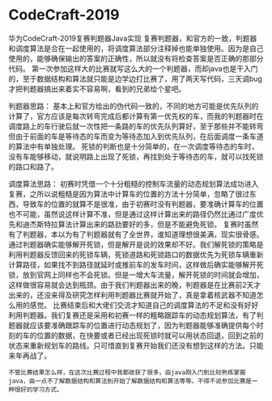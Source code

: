 # CodeCraft-2019
华为CodeCraft-2019复赛判题器Java实现
    复赛判题器，和官方的一致，判题器和调度算法是合在一起使用的，将调度算法部分注释掉也能单独使用。因为是自己使用的，能够确保输出的答案的正确性，所以就没有将检查答案是否正确的那部分代码。
    第一次参加这样大的比赛就写这么大的一个判题器，而却java也是干入门的，至于数据结构和算法就只能是边学边打比赛了，用了两天写代码，三天调bug才把判题器搞出来着实不容易啊，看到的兄弟给个星吧。

判题器思路：
    基本上和官方给出的伪代码一致的，不同的地方可能是优先队列的计算了，官方应该是每次转弯完成后都计算有第一优先权的车，而我的判题器时在调度路上的车行驶后就一次性把一条路的车的优先队列算好，至于那些并不能转弯但由于前面的车是等待态的车而变为等待态加入到优先队列，在后面调度一条车道的算法中有单独处理。
    死锁的判断也是十分简单的，在一次调度等待态的车时，没有车能够移动，就说明路上出现了死锁，再找到处于等待态的车，就可以找死锁的路口和路了。

调度算法思路：
    初赛时凭借一个十分粗糙的控制车流量的动态规划算法成功进入复赛，之所以说粗糙是因为算法中计算车的位置的方法十分简单，忽略了很过东西，导致车的位置的就算不是很准，由于初赛时没有判题器，要准确计算车的位置也不可能，虽然说这样计算不准，但是通过这样计算出来的路径仍然比通过广度优先和迪杰斯特拉算法计算出来的路劲要好的多，但是不能避免死锁。
    复赛时虽然有了判题器，本以为有了判题器就有了全世界，谁知道理想很美满，现实很骨感。通过判题器确实能够解开死锁，但是解开是说的效果却不好。我们解死锁的策略是利用判题器反馈回来的死锁车辆，死锁道路和死锁路口的数据优先为死锁车辆重新计算路径，如果找不到路径就延时或推前车的发车时间，这样做后确实能够解开死锁，放到官网上同样也不会死锁。但是一增大车流量，解开死锁的时间就会增加，这样做很容易就会达到瓶颈。由于我们判题器出来的晚，判题器是在比赛前2天才出来的，还没来得及研究怎样利用判题器比赛就开始了，真是拿着核武器不知道怎么用的感觉。
    比赛结束后和大佬们交流才知道自己的调度算法的不足和没有好好利用判题器。我们复赛还是采用和初赛一样的粗略跟踪车的动态规划算法，有了判题器就应该要准确跟踪车的位置进行动态规划了，因为判题器能够准确提供每个时刻的车的位置的数据，在快要或者已经出现死锁时就可以用状态回退，回到之前的状态来重新规划车的路线。只可惜直到复赛开始我们还没有想到这样的方法。只能来年再战了。
    
    不管比赛结果怎么样，在这次比赛过程中我都收获了很多，由java刚入门到比较熟练掌握java，由一点不了解数据结构和算法到开始了解数据结构和算法等等。不得不说参加比赛是一种很好的学习方式。
